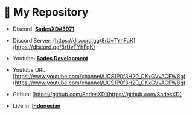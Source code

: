 # 📂 My Repository

- Discord: <b><u>SadesXD#3971</u></b>

- Discord Server: [https://discord.gg/8rUvTYhFqK](https://discord.gg/8rUvTYhFqK)

- Youtube: <b><u>Sades Development</u></b>

- Youtube URL: [https://www.youtube.com/channel/UCS1P0f3H20_CKxGVvACFWBg](https://www.youtube.com/channel/UCS1P0f3H20_CKxGVvACFWBg)
- Github: [https://github.com/SadesXD](https://github.com/SadesXD)

- Live in: <b><u>Indonesian</u></b>
